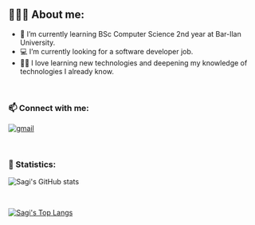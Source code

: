 
## 👨🏻‍💻 About me:
- :blue_book: I’m currently learning BSc Computer Science 2nd year at Bar-Ilan University.
- :computer: I’m currently looking for a software developer job.
- :man_student: I love learning new technologies and deepening my knowledge of technologies I already know.
<br/>

### :mailbox: Connect with me:
[![gmail](https://cdn.icon-icons.com/icons2/652/PNG/48/gmail_icon-icons.com_59877.png)][1]

[1]: mailto:Sagi1500@gmail.com

<br/>

### :1234: Statistics:
![Sagi's GitHub stats](https://github-readme-stats.vercel.app/api?username=Sagi1500&show_icons=true&theme=dracula)

<br/>

[![Sagi's Top Langs](https://github-readme-stats.vercel.app/api/top-langs/?username=Sagi1500&layout=compact)](https://github.com/Sagi1500/github-readme-stats)

